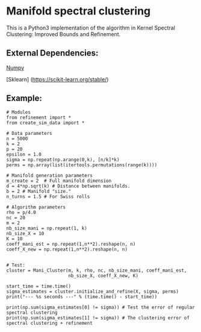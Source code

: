 # Manifold spectral clustering

This is a Python3 implementation of the algorithm in Kernel Spectral Clustering: Improved Bounds and Refinement.


## External Dependencies:
[Numpy](http://numpy.org/)

[Sklearn] (https://scikit-learn.org/stable/)


## Example:

```
# Modules
from refinement import * 
from create_sim_data import * 

# Data parameters
n = 5000
k = 2
p = 20
epsilon = 1.0 
sigma = np.repeat(np.arange(0,k), [n/k]*k)
perms = np.array(list(itertools.permutations(range(k))))

# Manifold generation parameters
m_create = 2  # Full manifold dimension
d = 4*np.sqrt(k) # Distance between manifolds.
b = 2 # Manifold "size."
n_turns = 1.5 # For Swiss rolls

# Algorithm parameters
rho = p/4.0
nc = 20 
m = 2 
nb_size_mani = np.repeat(1, k)
nb_size_X = 10
K = 10 
coeff_mani_est = np.repeat(1,n**2).reshape(n, n)
coeff_X_new = np.repeat(1,n**2).reshape(n, n)


# Test:
cluster = Mani_Cluster(m, k, rho, nc, nb_size_mani, coeff_mani_est,
                       nb_size_X, coeff_X_new, K)

start_time = time.time()
sigma_estimates = cluster.initialize_and_refine(X, sigma, perms)
print("--- %s seconds ---" % (time.time() - start_time))

print(np.sum(sigma_estimates[0] != sigma)) # Test the error of regular spectral clustering
print(np.sum(sigma_estimates[1] != sigma)) # The clustering error of spectral clustering + refinement


```
